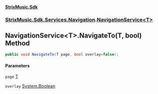 #### [StrixMusic.Sdk](./index.md 'index')
### [StrixMusic.Sdk.Services.Navigation](./StrixMusic-Sdk-Services-Navigation.md 'StrixMusic.Sdk.Services.Navigation').[NavigationService&lt;T&gt;](./StrixMusic-Sdk-Services-Navigation-NavigationService-T-.md 'StrixMusic.Sdk.Services.Navigation.NavigationService&lt;T&gt;')
## NavigationService&lt;T&gt;.NavigateTo(T, bool) Method
```csharp
public void NavigateTo(T page, bool overlay=false);
```
#### Parameters
<a name='StrixMusic-Sdk-Services-Navigation-NavigationService-T--NavigateTo(T_bool)-page'></a>
`page` [T](./StrixMusic-Sdk-Services-Navigation-NavigationService-T-.md#StrixMusic-Sdk-Services-Navigation-NavigationService-T--T 'StrixMusic.Sdk.Services.Navigation.NavigationService&lt;T&gt;.T')  
  
<a name='StrixMusic-Sdk-Services-Navigation-NavigationService-T--NavigateTo(T_bool)-overlay'></a>
`overlay` [System.Boolean](https://docs.microsoft.com/en-us/dotnet/api/System.Boolean 'System.Boolean')  
  
